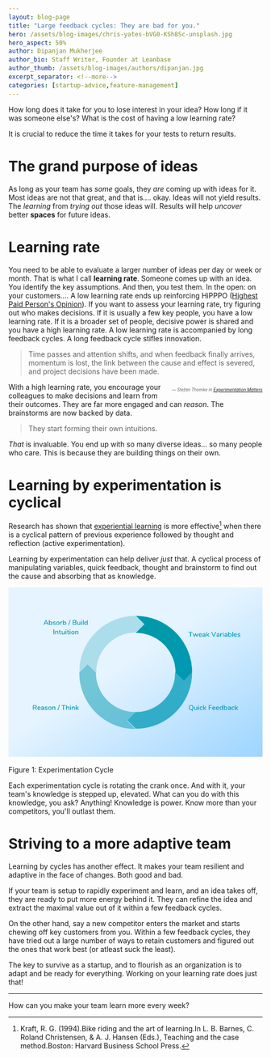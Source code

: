```yaml
---
layout: blog-page
title: "Large feedback cycles: They are bad for you."
hero: /assets/blog-images/chris-yates-bVG0-KSh8Sc-unsplash.jpg
hero_aspect: 50%
author: Dipanjan Mukherjee
author_bio: Staff Writer, Founder at Leanbase
author_thumb: /assets/blog-images/authors/dipanjan.jpg
excerpt_separator: <!--more-->
categories: [startup-advice,feature-management]
---
```


How long does it take for you to lose interest in your idea? How long if it was someone else's? What is the cost of having a low learning rate?

It is crucial to reduce the time it takes for your tests to return results.

<!--more-->

# The grand purpose of ideas

As long as your team has _some_ goals, they *are* coming up with ideas for it. Most ideas are not that great, and that is.... okay. Ideas will not yield results. The *learning* from _trying out_ those ideas will. Results will help *uncover* better **spaces** for future ideas.

# Learning rate

You need to be able to evaluate a larger number of ideas per day or week or month. That is what I call **learning rate**.  Someone comes up with an idea. You identify the key assumptions. And then, you test them. In the open: on your customers.... A low learning rate ends up reinforcing HiPPPO ([Highest Paid Person's Opinion](https://www.forbes.com/sites/bernardmarr/2017/10/26/data-driven-decision-making-beware-of-the-hippo-effect/#487e060880f9)). If you want to assess your learning rate, try figuring out who makes decisions. If it is usually a few key people, you have a low learning rate. If it is a broader set of people, decisive power is shared and you have a high learning rate. A low learning rate is accompanied by long feedback cycles. A long feedback cycle stifles innovation.

> Time passes and attention shifts, and when feedback finally arrives, momentum is lost, the link between the cause and effect is severed, and project decisions have been made. <i style="float: right; font-size: 0.6em; margin-top: 40px;">&mdash; Stefan Thomke in <a target="1" href="https://books.google.com/books?id=nM-5IWBGhoEC&lpg=PP1&dq=experimentation%20matters&pg=PP1#v=onepage&q=experimentation%20matters&f=false">Experimentation Matters</a></i>

With a high learning rate, you encourage your colleagues to make decisions and learn from their outcomes. They are far more engaged and can *reason*. The brainstorms are now backed by data. 

> They start forming their own intuitions.

*That* is invaluable. You end up with so many diverse ideas... so many people who care. This is because they are building things on their own. 

# Learning by experimentation is cyclical

Research has shown that [experiential learning](https://en.m.wikipedia.org/wiki/Experiential_learning) is more effective[^1] when there is a cyclical pattern of previous experience followed by thought and reflection (active experimentation).

Learning by experimentation can help deliver _just_ that. A cyclical process of manipulating variables, quick feedback, thought and brainstorm to find out the cause and absorbing that as knowledge. 

<div class="figure">
  <img src="/assets/blog-images/experimentation-cycle.png">
  <p class="caption"><span>Figure 1:</span> Experimentation Cycle</p>
</div>

Each experimentation cycle is rotating the crank once. And with it, your team's knowledge is stepped up, elevated. What can you do with this knowledge, you ask? Anything! Knowledge is power. Know more than your competitors, you'll outlast them.

# Striving to a more adaptive team

Learning by cycles has another effect. It makes your team resilient and adaptive in the face of changes. Both good and bad.

If your team is setup to rapidly experiment and learn, and an idea takes off, they are ready to put more energy behind it. They can refine the idea and extract the maximal value out of it within a few feedback cycles.

On the other hand, say a new competitor enters the market and starts chewing off key customers from you. Within a few feedback cycles, they have tried out a large number of ways to retain customers and figured out the ones that work best (or atleast suck the least).

The key to survive as a startup, and to flourish as an organization is to adapt and be ready for everything. Working on your learning rate does just that!

<hr/>

How can you make your team learn more every week?



[^1]: Kraft, R. G. (1994).Bike riding and the art of learning.In L. B. Barnes, C. Roland Christensen, & A. J. Hansen (Eds.), Teaching and the case method.Boston: Harvard Business School Press.
